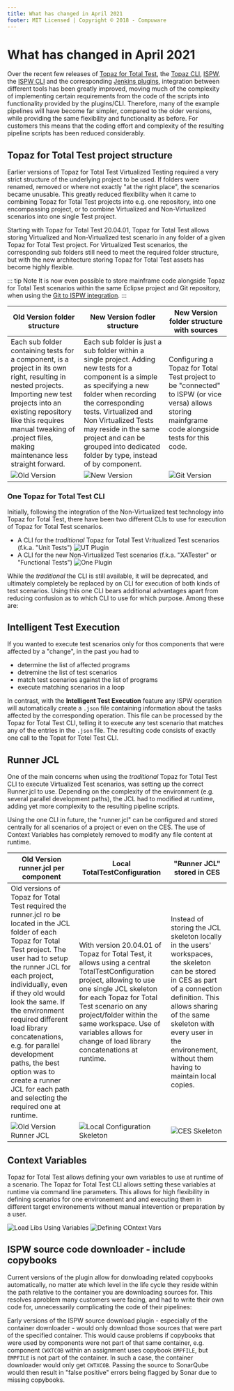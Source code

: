 ```yaml
---
title: What has changed in April 2021
footer: MIT Licensed | Copyright © 2018 - Compuware
---
```


# What has changed in April 2021

Over the recent few releases of [Topaz for Total Test](../guidelines/ttt/ttt_scenario.md), the [Topaz CLI](../apis/topaz_cli.md), [ISPW](), the [ISPW CLI]() and the corresponding [Jenkins plugins](../tool_configuration/plugins.md), integration between different tools has been greatly improved, moving much of the complexity of implementing certain requirements from the code of the scripts into functionality provided by the plugins/CLI. Therefore, many of the example pipelines will have become far simpler, compared to the older versions, while providing the same flexibility and functionality as before. For customers this means that the coding effort and complexity of the resulting pipeline scripts has been reduced considerably.

## Topaz for Total Test project structure

Earlier versions of Topaz for Total Test Virtualized Testing required a very strict structure of the underlying project to be used. If folders were renamed, removed or where not exactly "at the right place", the scenarios became unusable. This greatly reduced flexibility when it came to combining Topaz for Total Test projects into e.g. one repository, into one encompassing project, or to combine Virtualized and Non-Virtualized scenarios into one single Test project.

Starting with Topaz for Total Test 20.04.01, Topaz for Total Test allows storing Virtualized and Non-Virtualized test scenario in any folder of a given Topaz for Total Test project. For Virtualized Test scenarios, the corresponding sub folders still need to meet the required folder structure, but with the new architecture storing Topaz for Total Test assets has become highly flexible. 

::: tip Note
It is now even possible to store mainframe code alongside Topaz for Total Test scenarios within the same Eclipse project and Git repository, when using the [Git to ISPW integration](../guidelines/ispw/git_to_ispw_integration_tutorial.md).
:::

**Old Version folder structure** | **New Version fodler structure** | **New Version folder structure with sources**
---------------------------------|----------------------------------|----------------------------------------------
Each sub folder containing tests for a component, is a project in its own right, resulting in nested projects. Importing new test projects into an existing repository like this requires manual tweaking of .project files, making maintenance less straight forward. | Each sub folder is just a sub folder within a single project. Adding new tests for a component is a simple as specifying a new folder when recording the corresponding tests. Virtualized and Non Virtualized Tests may reside in the same project and can be grouped into dedicated folder by type, instead of by component. | Configuring a Topaz for Total Test project to be "connected" to ISPW (or vice versa) allows storing mainfgrame code alongside tests for this code.
![Old Version](./images/ttt_project_structure_old_version.png) | ![New Version](./images/ttt_project_structure_new_version.png) | ![Git Version](./images/ttt_project_structure_git_version.png)
### One Topaz for Total Test CLI

Initially, following the integration of the Non-Virtualized test technology into Topaz for Total Test, there have been two different CLIs to use for execution of Topaz for Total Test scenarios. 
- A CLI for the *traditional* Topaz for Total Test Vritualized Test scenarios (f.k.a. "Unit Tests")
  ![UT Plugin](./images/ttt_ut_plugin.png)
- A CLI for the new Non-Virtualized Test scenarios (f.k.a. "XATester" or "Functional Tests")
  ![One Plugin](./images/ttt_one_plugin.png)

While the *traditional* the CLI is still available, it will be deprecated, and ultimately completely be replaced by on CLI for execution of both kinds of test scenarios. Using this one CLI bears additional advantages apart from reducing confusion as to which CLI to use for which purpose. Among these are:

## Intelligent Test Execution

If you wanted to execute test scenarios only for thos components that were affected by a "change", in the past you had to 
- determine the list of affected programs
- detremine the list of test scenarios
- match test scenarios against the list of programs
- execute matching scenarios in a loop

In contrast, with the **Intelligent Test Execution** feature any ISPW operation will automatically create a `.json` file containing information about the tasks affected by the corresponding operation. This file can be processed by the Topaz for Total Test CLI, telling it to execute any test scenario that matches any of the entries in the `.json` file. The resulting code consists of exactly one call to the Topat for Totel Test CLI.

## Runner JCL

One of the main concerns when using the *traditional* Topaz for Total Test CLI to execute Virtualized Test scenarios, was setting up the correct Runner.jcl to use. Depending on the complexity of the environment (e.g. several parallel development paths), the JCL had to modified at runtime, adding yet more complexity to the resulting pipeline scripts.

Using the one CLI in future, the "runner.jcl" can be configured and stored centrally for all scenarios of a project or even on the CES. The use of Context Variables has completely removed to modify any file content at runtime.

**Old Version runner.jcl per component** | **Local TotalTestConfiguration** | **"Runner JCL" stored in CES**
-----------------------------------------|----------------------------------|-------------------------------
Old versions of Topaz for Total Test required the runner.jcl ro be located in the JCL folder of each Topaz for Total Test project. The user had to setup the runner JCL for each project, individually, even if they old would look the same. If the environment required different load library concatenations, e.g. for parallel development paths, the best option was to create a runner JCL for each path and selecting the required one at runtime. | With version 20.04.01 of Topaz for Total Test, it allows using a central TotalTestConfiguration project, allowing to use one single JCL skeleton for each Topaz for Total Test scenario on any project/folder within the same workspace. Use of variables allows for change of load library concatenations at runtime. | Instead of storing the JCL skeleton locally in the users' workspaces, the skeleton can be stored in CES as part of a connection definition. This allows sharing of the same skeleton with every user in the environement, without them having to maintain local copies.
![Old Version Runner JCL](./images/ttt_runner_jcl.png) | ![Local Configuration Skeleton](./images/ttt_local_config.png) | ![CES Skeleton](./images/ttt_ces_runner_jcl.png)

## Context Variables

Topaz for Total Test allows defining your own variables to use at runtime of a scenario. The Topaz for Total Test CLI allows setting these variables at runtime via command line parameters. This allows for high flexibility in defining scenarios for one environement and and executing them in different target environements without manual intevention or preparation by a user.

![Load Libs Using Variables](./images/ttt_load_libs_using_context_vars.png) ![Defining COntext Vars](./images/ttt_context_vars.png)

## ISPW source code downloader - include copybooks

Current versions of the plugin allow for donwloading related copybooks automatically, no matter ate which level in the life cycle they reside within the path relative to the container you are downloading sources for. This resolves aproblem many customers were facing, and had to write their own code for, unnecessarily complicating the code of their pipelines:

Early versions of the ISPW source download plugin - especially of the container downloader - would only download those sources that were part of the specified container. This would cause problems if copybooks that were used by components were not part of that same container, e.g. component `CWXTCOB` within an assignment uses copybook `EMPFILE`, but `EMPFILE` is not part of the container. In such a case, the container downloader would only get `CWTXCOB`. Passing the source to SonarQube would then result in "false positive" errors being flagged by Sonar due to missing copybooks.
